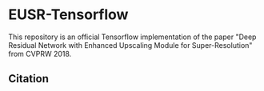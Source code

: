 # EUSR-Tensorflow
This repository is an official Tensorflow implementation of the paper "Deep Residual Network with Enhanced Upscaling Module for Super-Resolution" from CVPRW 2018.

## Citation
